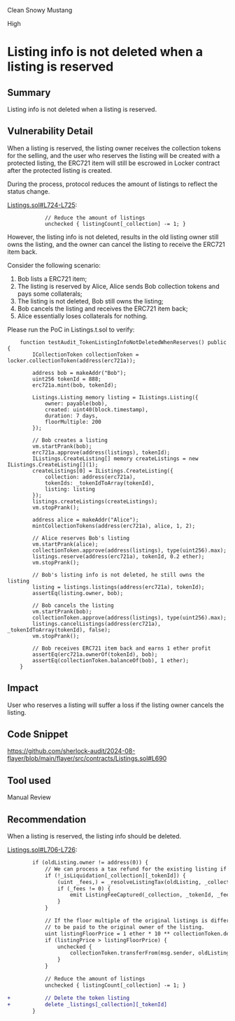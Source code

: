Clean Snowy Mustang

High

# Listing info is not deleted when a listing is reserved

## Summary
Listing info is not deleted when a listing is reserved.

## Vulnerability Detail

When a listing is reserved, the listing owner receives the collection tokens for the selling, and the user who reserves the listing will be created with a protected listing, the ERC721 item will still be escrowed in Locker contract after the protected listing is created.

During the process, protocol reduces the amount of listings to reflect the status change.

[Listings.sol#L724-L725](https://github.com/sherlock-audit/2024-08-flayer/blob/main/flayer/src/contracts/Listings.sol#L724-L725):
```solidity
            // Reduce the amount of listings
            unchecked { listingCount[_collection] -= 1; }
```

However, the listing info is not deleted, results in the old listing owner still owns the listing, and the owner can cancel the listing to receive the ERC721 item back.

Consider the following scenario:
1. Bob lists a ERC721 item;
2. The listing is reserved by Alice, Alice sends Bob collection tokens and pays some collaterals;
3. The listing is not deleted, Bob still owns the listing;
4. Bob cancels the listing and receives the ERC721 item back;
5. Alice essentially loses collaterals for nothing.

Please run the PoC in Listings.t.sol to verify:
```solidity
    function testAudit_TokenListingInfoNotDeletedWhenReserves() public {
        ICollectionToken collectionToken = locker.collectionToken(address(erc721a));

        address bob = makeAddr("Bob");
        uint256 tokenId = 888;
        erc721a.mint(bob, tokenId);

        Listings.Listing memory listing = IListings.Listing({
            owner: payable(bob),
            created: uint40(block.timestamp),
            duration: 7 days,
            floorMultiple: 200
        });

        // Bob creates a listing
        vm.startPrank(bob);
        erc721a.approve(address(listings), tokenId);
        IListings.CreateListing[] memory createListings = new IListings.CreateListing[](1);
        createListings[0] = IListings.CreateListing({
            collection: address(erc721a),
            tokenIds: _tokenIdToArray(tokenId),
            listing: listing
        });
        listings.createListings(createListings);
        vm.stopPrank();

        address alice = makeAddr("Alice");
        mintCollectionTokens(address(erc721a), alice, 1, 2);

        // Alice reserves Bob's listing
        vm.startPrank(alice);
        collectionToken.approve(address(listings), type(uint256).max);
        listings.reserve(address(erc721a), tokenId, 0.2 ether);
        vm.stopPrank();

        // Bob's listing info is not deleted, he still owns the listing
        listing = listings.listings(address(erc721a), tokenId);
        assertEq(listing.owner, bob);

        // Bob cancels the listing
        vm.startPrank(bob);
        collectionToken.approve(address(listings), type(uint256).max);
        listings.cancelListings(address(erc721a), _tokenIdToArray(tokenId), false);
        vm.stopPrank();

        // Bob receives ERC721 item back and earns 1 ether profit
        assertEq(erc721a.ownerOf(tokenId), bob);
        assertEq(collectionToken.balanceOf(bob), 1 ether);
    }
```

## Impact

User who reserves a listing will suffer a loss if the listing owner cancels the listing.

## Code Snippet

https://github.com/sherlock-audit/2024-08-flayer/blob/main/flayer/src/contracts/Listings.sol#L690

## Tool used

Manual Review

## Recommendation

When a listing is reserved, the listing info should be deleted.

[Listings.sol#L706-L726](https://github.com/sherlock-audit/2024-08-flayer/blob/main/flayer/src/contracts/Listings.sol#L706-L726):
```diff
        if (oldListing.owner != address(0)) {
            // We can process a tax refund for the existing listing if it isn't a liquidation
            if (!_isLiquidation[_collection][_tokenId]) {
                (uint _fees,) = _resolveListingTax(oldListing, _collection, true);
                if (_fees != 0) {
                    emit ListingFeeCaptured(_collection, _tokenId, _fees);
                }
            }

            // If the floor multiple of the original listings is different, then this needs
            // to be paid to the original owner of the listing.
            uint listingFloorPrice = 1 ether * 10 ** collectionToken.denomination();
            if (listingPrice > listingFloorPrice) {
                unchecked {
                    collectionToken.transferFrom(msg.sender, oldListing.owner, listingPrice - listingFloorPrice);
                }
            }

            // Reduce the amount of listings
            unchecked { listingCount[_collection] -= 1; }

+           // Delete the token listing
+           delete _listings[_collection][_tokenId]
        }
```